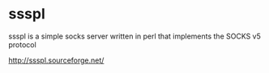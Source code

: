 # ssspl
ssspl is a simple socks server written in perl that implements the SOCKS v5 protocol

http://ssspl.sourceforge.net/
